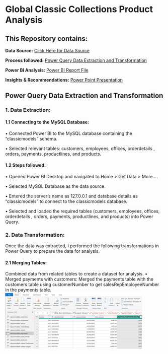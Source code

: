 # **Global Classic Collections Product Analysis**
## **This Repository contains:**

**Data Source:** [Click Here for Data Source]()

**Process followed:** [Power Query Data Extraction and Transformation](#power-query-data-extraction-and-transformation)

**Power BI Analysis:** [Power BI Report File]()

**Insights & Recommendations:** [Power Point Presentation]()


## **Power Query Data Extraction and Transformation**
### **1. Data Extraction:**
#### **1.1 Connecting to the MySQL Database:**
• Connected Power BI to the MySQL database containing the “classicmodels” schema.

• Selected relevant tables: customers, employees, offices, orderdetails , orders, payments, productlines, and products.

#### **1.2 Steps followed:**
• Opened Power BI Desktop and navigated to Home > Get Data > More….

• Selected MySQL Database as the data source.

• Entered the server’s name as 127.0.0.1 and database details as “classicmodels” to connect to the classicmodels database.

• Selected and loaded the required tables (customers, employees, offices, orderdetails , orders, payments, productlines, and products) into Power Query.
        
### **2. Data Transformation:**
Once the data was extracted, I performed the following transformations in Power Query to prepare the data for analysis.

#### **2.1 Merging Tables:**
Combined data from related tables to create a dataset for analysis.
• Merged payments with customers:
Merged the payments table with the customers table using customerNumber to get salesRepEmployeeNumber in the payments table.
![image1](https://github.com/DataBySwapna/My-Portfolio/blob/main/PowerBI/Images/Data_Transformation-1.png)
